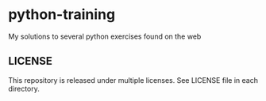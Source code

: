 # python-training

My solutions to several python exercises found on the web

## LICENSE

This repository is released under multiple licenses. See LICENSE file in 
each directory.
